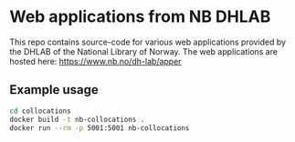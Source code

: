 # Web applications from NB DHLAB

This repo contains source-code for various web applications provided by the DHLAB of the National Library of Norway. The web applications are hosted here: https://www.nb.no/dh-lab/apper

## Example usage

```bash
cd collocations
docker build -t nb-collocations .
docker run --rm -p 5001:5001 nb-collocations
```


